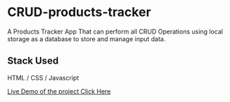# CRUD-products-tracker

A Products Tracker App That can perform all CRUD Operations using local storage as a database to store and manage input data.

## Stack Used 

HTML / CSS / Javascript

[Live Demo of the project Click Here](https://crud-products-tracker.netlify.app/)
